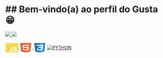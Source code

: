# ## Bem-vindo(a) ao perfil do Gusta 😁

 <div>
   <a href="https://github.com/TechGusta">
   <img height="180em" src="https://github-readme-stats.vercel.app/api?username=TechGusta&show_icons=true&theme=dark&include_all_commits=true&count_private=true"/>
   <img height="180em" src="https://github-readme-stats.vercel.app/api/top-langs/?username=TechGusta&layout=compact&langs_count=6&theme=dark"/>
</div>
   
<div style="display: inline_block"><br>
  <img align="center" alt="Js" height="30" width="40" src="https://raw.githubusercontent.com/devicons/devicon/master/icons/javascript/javascript-plain.svg">
  <img align="center" alt="HTML" height="30" width="40" src="https://raw.githubusercontent.com/devicons/devicon/master/icons/html5/html5-original.svg">
  <img align="center" alt="CSS" height="30" width="40" src="https://raw.githubusercontent.com/devicons/devicon/master/icons/css3/css3-original.svg">
  <img align="center" alt="PYTHON" heigth="30" width="40" src="https://cdn.jsdelivr.net/gh/devicons/devicon@latest/icons/python/python-original.svg"/>
         
</div>
